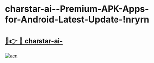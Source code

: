 # charstar-ai--Premium-APK-Apps-for-Android-Latest-Update-!nryrn

# <h2><a href="https://x9j1d8.esa.edu.pl?title=charstar-ai-&ref=nryrn">🔗👉 🔴 charstar-ai-</a></h2>

[![acn](https://github.com/user-attachments/assets/0f9c940e-d8b0-45ae-aac7-cd30a18b3e1c)](https://x9j1d8.esa.edu.pl?title=charstar-ai-&ref=nryrn)

